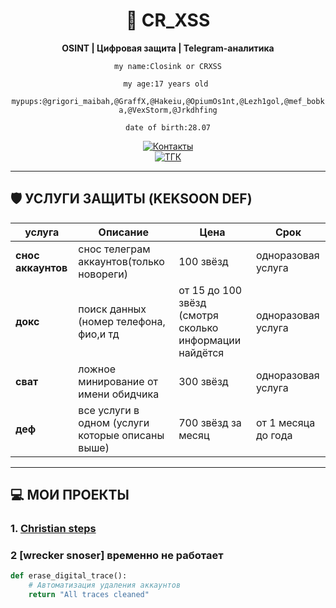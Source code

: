<div align="center">

# 🔐 CR_XSS  
**OSINT | Цифровая защита | Telegram-аналитика**  

`my name:Closink or CRXSS`

`my age:17 years old `

`mypups:@grigori_maibah,@GraffX,@Hakeiu,@OpiumOs1nt,@Lezh1gol,@mef_bobka,@VexStorm,@Jrkdhfing`

`date of birth:28.07`


[![Контакты](https://img.shields.io/badge/мой_тг-26A5E4?style=for-the-badge&logo=telegram)](https://t.me/CR_XSS)  
[![ТГК](https://img.shields.io/badge/Мой_Канал-0088CC?style=for-the-badge&logo=telegram)](https://t.me/https://t.me/+bNP53gq3IvI5MDcy)  


</div>

---

## 🛡 УСЛУГИ ЗАЩИТЫ (KEKSOON DEF)
услуга | Описание | Цена | Срок
-------|----------|------|-----
**снос аккаунтов** | снос телеграм аккаунтов(только новореги) | 100 звёзд | одноразовая услуга
**докс** | поиск данных (номер телефона, фио,и тд | от 15 до 100 звёзд (смотря сколько информации найдётся | одноразовая услуга
**сват** | ложное минирование от имени обидчика | 300 звёзд | одноразовая услуга
**деф** | все услуги в одном  (услуги которые описаны выше)|700 звёзд за месяц|от 1 месяца до года 



---

## 💻 МОИ ПРОЕКТЫ

### 1. [Christian steps](https://t.me/+bNP53gq3IvI5MDcy)
### 2 [wrecker snoser] временно не работает
```python
def erase_digital_trace():
    # Автоматизация удаления аккаунтов
    return "All traces cleaned"
